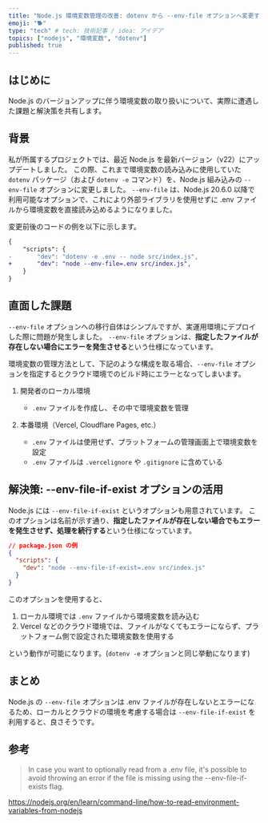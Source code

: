 ```yaml
---
title: "Node.js 環境変数管理の改善: dotenv から --env-file オプションへ変更する際の注意点"
emoji: "🐕"
type: "tech" # tech: 技術記事 / idea: アイデア
topics: ["nodejs", "環境変数", "dotenv"]
published: true
---
```


## はじめに

Node.js のバージョンアップに伴う環境変数の取り扱いについて、実際に遭遇した課題と解決策を共有します。

## 背景

私が所属するプロジェクトでは、最近 Node.js を最新バージョン（v22）にアップデートしました。
この際、これまで環境変数の読み込みに使用していた `dotenv` パッケージ（および `dotenv -e` コマンド）を、Node.js 組み込みの `--env-file` オプションに変更しました。
`--env-file` は、Node.js 20.6.0 以降で利用可能なオプションで、これにより外部ライブラリを使用せずに .env ファイルから環境変数を直接読み込めるようになりました。

変更前後のコードの例を以下に示します。

```diff
{
    "scripts": {
-       "dev": "dotenv -e .env -- node src/index.js",
+       "dev": "node --env-file=.env src/index.js",
    }
}
```

## 直面した課題

`--env-file` オプションへの移行自体はシンプルですが、実運用環境にデプロイした際に問題が発生しました。
`--env-file` オプションは、**指定したファイルが存在しない場合にエラーを発生させる**という仕様になっています。

環境変数の管理方法として、下記のような構成を取る場合、`--env-file` オプションを指定するとクラウド環境でのビルド時にエラーとなってしまいます。

1. 開発者のローカル環境
   - `.env` ファイルを作成し、その中で環境変数を管理

2. 本番環境（Vercel, Cloudflare Pages, etc.）
   - `.env` ファイルは使用せず、プラットフォームの管理画面上で環境変数を設定
   - `.env` ファイルは `.vercelignore` や `.gitignore` に含めている

## 解決策: --env-file-if-exist オプションの活用

Node.js には `--env-file-if-exist` というオプションも用意されています。
このオプションは名前が示す通り、**指定したファイルが存在しない場合でもエラーを発生させず、処理を続行する**という仕様になっています。

```json
// package.json の例
{
  "scripts": {
    "dev": "node --env-file-if-exist=.env src/index.js"
  }
}
```

このオプションを使用すると、

1. ローカル環境では `.env` ファイルから環境変数を読み込む
2. Vercel などのクラウド環境では、ファイルがなくてもエラーにならず、プラットフォーム側で設定された環境変数を使用する

という動作が可能になります。(`dotenv -e` オプションと同じ挙動になります)

## まとめ

Node.js の `--env-file` オプションは .env ファイルが存在しないとエラーになるため、ローカルとクラウドの環境を考慮する場合は `--env-file-if-exist` を利用すると、良さそうです。

## 参考

> In case you want to optionally read from a .env file, it's possible to avoid throwing an error if the file is missing using the --env-file-if-exists flag.

https://nodejs.org/en/learn/command-line/how-to-read-environment-variables-from-nodejs
